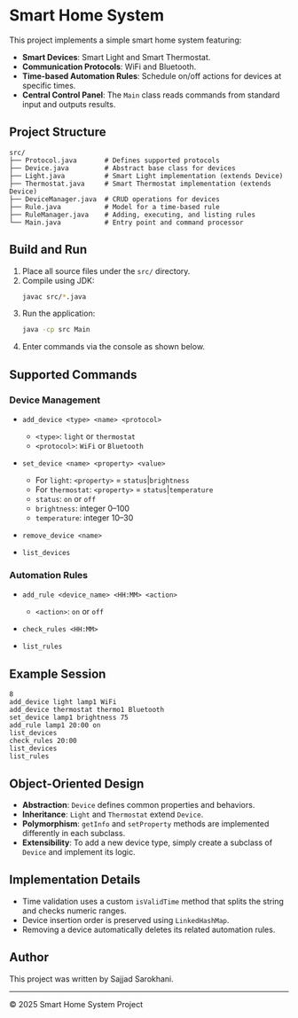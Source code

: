 # Smart Home System

This project implements a simple smart home system featuring:

- **Smart Devices**: Smart Light and Smart Thermostat.
- **Communication Protocols**: WiFi and Bluetooth.
- **Time-based Automation Rules**: Schedule on/off actions for devices at specific times.
- **Central Control Panel**: The `Main` class reads commands from standard input and outputs results.

## Project Structure
```
src/
├── Protocol.java       # Defines supported protocols
├── Device.java         # Abstract base class for devices
├── Light.java          # Smart Light implementation (extends Device)
├── Thermostat.java     # Smart Thermostat implementation (extends Device)
├── DeviceManager.java  # CRUD operations for devices
├── Rule.java           # Model for a time-based rule
├── RuleManager.java    # Adding, executing, and listing rules
└── Main.java           # Entry point and command processor
```

## Build and Run
1. Place all source files under the `src/` directory.
2. Compile using JDK:
   ```bash
   javac src/*.java
   ```
3. Run the application:
   ```bash
   java -cp src Main
   ```
4. Enter commands via the console as shown below.

## Supported Commands

### Device Management
- `add_device <type> <name> <protocol>`
  - `<type>`: `light` or `thermostat`
  - `<protocol>`: `WiFi` or `Bluetooth`

- `set_device <name> <property> <value>`
  - For `light`: `<property>` = `status`|`brightness`
  - For `thermostat`: `<property>` = `status`|`temperature`
  - `status`: `on` or `off`
  - `brightness`: integer 0–100
  - `temperature`: integer 10–30

- `remove_device <name>`
- `list_devices`

### Automation Rules
- `add_rule <device_name> <HH:MM> <action>`
  - `<action>`: `on` or `off`

- `check_rules <HH:MM>`
- `list_rules`

## Example Session
```
8
add_device light lamp1 WiFi
add_device thermostat thermo1 Bluetooth
set_device lamp1 brightness 75
add_rule lamp1 20:00 on
list_devices
check_rules 20:00
list_devices
list_rules
```

## Object-Oriented Design
- **Abstraction**: `Device` defines common properties and behaviors.
- **Inheritance**: `Light` and `Thermostat` extend `Device`.
- **Polymorphism**: `getInfo` and `setProperty` methods are implemented differently in each subclass.
- **Extensibility**: To add a new device type, simply create a subclass of `Device` and implement its logic.

## Implementation Details
- Time validation uses a custom `isValidTime` method that splits the string and checks numeric ranges.
- Device insertion order is preserved using `LinkedHashMap`.
- Removing a device automatically deletes its related automation rules.

## Author
This project was written by Sajjad Sarokhani.

---

© 2025 Smart Home System Project

